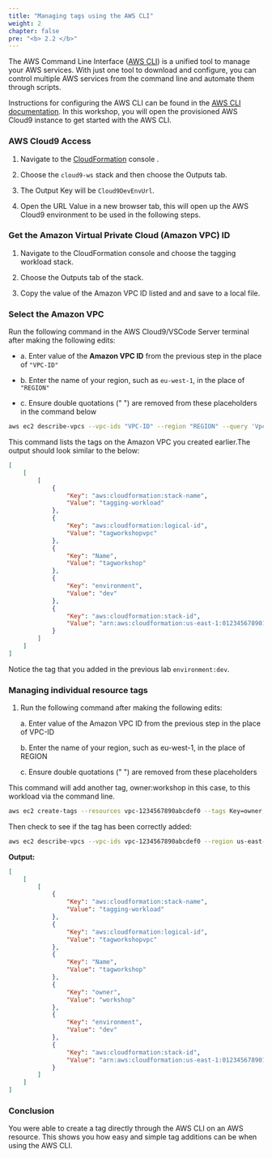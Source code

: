 ```yaml
---
title: "Managing tags using the AWS CLI"
weight: 2
chapter: false
pre: "<b> 2.2 </b>"
---
```


The AWS Command Line Interface ([AWS CLI](https://aws.amazon.com/cli/)) is a unified tool to manage your AWS services. With just one tool to download and configure, you can control multiple AWS services from the command line and automate them through scripts.

Instructions for configuring the AWS CLI can be found in the [AWS CLI documentation](https://docs.aws.amazon.com/cli/latest/userguide/cli-chap-configure.html). In this workshop, you will open the provisioned AWS Cloud9 instance to get started with the AWS CLI.

### AWS Cloud9 Access

1. Navigate to the [CloudFormation](https://console.aws.amazon.com/cloudformation/) console .

1. Choose the `cloud9-ws` stack and then choose the Outputs tab.

1. The Output Key will be `Cloud9DevEnvUrl`.

1. Open the URL Value in a new browser tab, this will open up the AWS Cloud9 environment to be used in the following steps.

### Get the Amazon Virtual Private Cloud (Amazon VPC) ID

1. Navigate to the CloudFormation  console and choose the tagging workload stack.

1. Choose the Outputs tab of the stack.

1. Copy the value of the Amazon VPC ID listed and and save to a local file.

### Select the Amazon VPC

Run the following command in the AWS Cloud9/VSCode Server terminal after making the following edits:

- a. Enter value of the **Amazon VPC ID** from the previous step in the place of `"VPC-ID"`

- b. Enter the name of your region, such as `eu-west-1`, in the place of `"REGION"`

- c. Ensure double quotations (" ") are removed from these placeholders in the command below

```bash
aws ec2 describe-vpcs --vpc-ids "VPC-ID" --region "REGION" --query 'Vpcs[*][Tags]'
```

This command lists the tags on the Amazon VPC you created earlier.The output should look similar to the below:

```json
[
    [
        [
            {
                "Key": "aws:cloudformation:stack-name",
                "Value": "tagging-workload"
            },
            {
                "Key": "aws:cloudformation:logical-id",
                "Value": "tagworkshopvpc"
            },
            {
                "Key": "Name",
                "Value": "tagworkshop"
            },
            {
                "Key": "environment",
                "Value": "dev"
            },
            {
                "Key": "aws:cloudformation:stack-id",
                "Value": "arn:aws:cloudformation:us-east-1:012345678901:stack/tagging-workload/a1b2c3d4-5678-90ab-cdef-EXAMPLE11111"
            }
        ]
    ]
]
```

Notice the tag that you added in the previous lab `environment:dev`.

### Managing individual resource tags

1. Run the following command after making the following edits:

    a. Enter value of the Amazon VPC ID from the previous step in the place of VPC-ID

    b. Enter the name of your region, such as eu-west-1, in the place of REGION

    c. Ensure double quotations (" ") are removed from these placeholders

This command will add another tag, owner:workshop in this case, to this workload via the command line.

```bash
aws ec2 create-tags --resources vpc-1234567890abcdef0 --tags Key=owner,Value=workshop --region eu-west-1
```

Then check to see if the tag has been correctly added:

```bash
aws ec2 describe-vpcs --vpc-ids vpc-1234567890abcdef0 --region us-east-1 --query 'Vpcs[*][Tags]'
```
**Output:**
```json
[
    [
        [
            {
                "Key": "aws:cloudformation:stack-name",
                "Value": "tagging-workload"
            },
            {
                "Key": "aws:cloudformation:logical-id",
                "Value": "tagworkshopvpc"
            },
            {
                "Key": "Name",
                "Value": "tagworkshop"
            },
            {
                "Key": "owner",
                "Value": "workshop"
            },
            {
                "Key": "environment",
                "Value": "dev"
            },
            {
                "Key": "aws:cloudformation:stack-id",
                "Value": "arn:aws:cloudformation:us-east-1:012345678901:stack/tagging-workload/tagging-workload/a1b2c3d4-5678-90ab-cdef-EXAMPLE11111"
            }
        ]
    ]
]
```

### Conclusion

You were able to create a tag directly through the AWS CLI on an AWS resource. This shows you how easy and simple tag additions can be when using the AWS CLI.